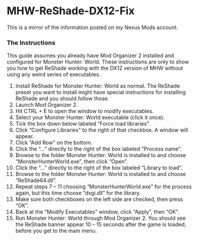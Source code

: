 # MHW-ReShade-DX12-Fix

This is a mirror of the information posted on my Nexus Mods account. 

### The Instructions
This guide assumes you already have Mod Organizer 2 installed and configured for Monster Hunter: World. These instructions are only to show you how to get ReShade working with the DX12 version of MHW without using any weird series of executables.
1.	Install ReShade for Monster Hunter: World as normal. The ReShade preset you want to install might have special instructions for installing ReShade and you should follow those.
2.	Launch Mod Organizer 2.
3.	Hit CTRL + E to open the window to modify executables.
4.	Select your Monster Hunter: World executable (click it once).
5.	Tick the box down below labeled “Force load libraries”.
6.	Click “Configure Libraries” to the right of that checkbox. A window will appear.
7.	Click “Add Row” on the bottom.
8.	Click the “…” directly to the right of the box labeled “Process name”.
9.	Browse to the folder Monster Hunter: World is installed to and choose “MonsterHunterWorld.exe”, then click “Open”.
10.	Click the “…” directly to the right of the box labeled “Library to load”.
11.	Browse to the folder Monster Hunter: World is installed to and choose “ReShade64.dll”.
12.	Repeat steps 7 – 11 choosing “MonsterHunterWorld.exe” for the process again, but this time choose “dxgi.dll” for the library.
13.	Make sure both checkboxes on the left side are checked, then press “OK”. 
14.	Back at the “Modify Executables” window, click “Apply”, then “OK”.
15.	Run Monster Hunter: World through Mod Organizer 2. You should see the ReShade banner appear 10 – 15 seconds after the game is loaded, before you get to the main menu.
